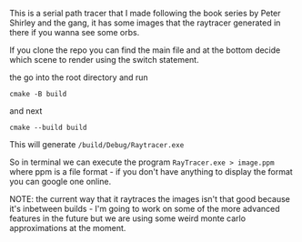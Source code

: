 This is a serial path tracer that I made following the book series by Peter Shirley and the gang, it has some images that  the raytracer generated in there if you wanna see some orbs.

If you clone the repo you can find the main file and at the bottom decide which scene to render using the switch statement.

the go into the root directory and run 

`cmake -B build`

and next

`cmake --build build`

This will generate `/build/Debug/Raytracer.exe`

So in terminal we can execute the program `RayTracer.exe > image.ppm` where ppm is a file format - if you don't have anything to display the format you can google one online.

NOTE: the current way that it raytraces the images isn't that good because it's inbetween builds - I'm going to work on some of the more advanced features in the future but we are using some weird monte carlo approximations at the moment.
